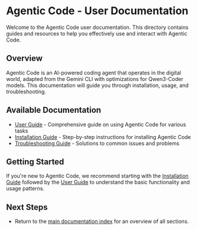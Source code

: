 # Agentic Code - User Documentation

Welcome to the Agentic Code user documentation. This directory contains guides and resources to help you effectively use and interact with Agentic Code.

## Overview

Agentic Code is an AI-powered coding agent that operates in the digital world, adapted from the Gemini CLI with optimizations for Qwen3-Coder models. This documentation will guide you through installation, usage, and troubleshooting.

## Available Documentation

- [User Guide](./user-guide.md) - Comprehensive guide on using Agentic Code for various tasks
- [Installation Guide](./installation.md) - Step-by-step instructions for installing Agentic Code
- [Troubleshooting Guide](./troubleshooting.md) - Solutions to common issues and problems

## Getting Started

If you're new to Agentic Code, we recommend starting with the [Installation Guide](./installation.md) followed by the [User Guide](./user-guide.md) to understand the basic functionality and usage patterns.

## Next Steps

- Return to the [main documentation index](../README.md) for an overview of all sections.
